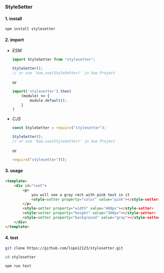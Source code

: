 ### StyleSetter

#### 1. install  
```
npm install stylesetter
```

#### 2. import    
- _ESM_  
  ``` js
  import StyleSetter from "stylesetter";
  
  StyleSetter();
  // or use 'Vue.use(StyleSetter)' in Vue Project
  ```
  or
  ``` js
  import('stylesetter').then(
      (module) => {
          module.default();
      }
  )
  ```
- _CJS_  
  ``` js
  const StyleSetter = require("stylesetter");
  
  StyleSetter();
  // or use 'Vue.use(StyleSetter)' in Vue Project
  ```
  or  
  ``` js
  require("stylesetter")();
  ```
  
#### 3. usage  
``` html
<template>
    <div id="root">
        <p>
            you will see a gray rect with pink text in it
            <style-setter property="color" value="pink"></style-setter>
        </p>
        <style-setter property="width" value="400px"></style-setter>
        <style-setter property="height" value="300px"></style-setter>
        <style-setter property="background" value="gray"></style-setter>
    </div>
</template>
```  

#### 4. test  
``` bash
git clone https://github.com/lopo12123/stylesetter.git

cd stylesetter

npm run test
```  

